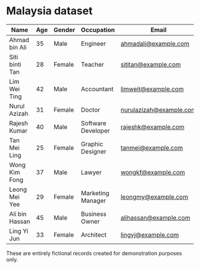 # Malaysia dataset

| Name          | Age | Gender | Occupation       | Email                  | Phone         |
|---------------|-----|--------|------------------|------------------------|---------------|
| Ahmad bin Ali | 35  | Male   | Engineer         | ahmadali@example.com   | +601234567890 |
| Siti binti Tan| 28  | Female | Teacher          | sititan@example.com    | +601987654321 |
| Lim Wei Ting  | 42  | Male   | Accountant       | limweit@example.com    | +601876543210 |
| Nurul Azizah  | 31  | Female | Doctor           | nurulazizah@example.com| +601765432109 |
| Rajesh Kumar  | 40  | Male   | Software Developer | rajeshk@example.com | +601654321098 |
| Tan Mei Ling  | 25  | Female | Graphic Designer | tanmei@example.com    | +601543210987 |
| Wong Kim Fong | 37  | Male   | Lawyer           | wongkf@example.com     | +601432109876 |
| Leong Mei Yee | 29  | Female | Marketing Manager| leongmy@example.com    | +601321098765 |
| Ali bin Hassan| 45  | Male   | Business Owner   | alihassan@example.com  | +601210987654 |
| Ling Yi Jun   | 33  | Female | Architect        | lingyj@example.com     | +601098765432 |

These are entirely fictional records created for demonstration purposes only.
